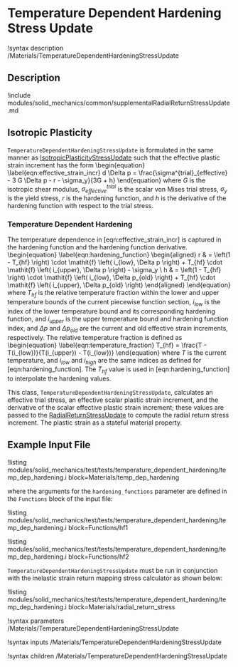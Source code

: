 # Temperature Dependent Hardening Stress Update

!syntax description /Materials/TemperatureDependentHardeningStressUpdate

## Description

!include modules/solid_mechanics/common/supplementalRadialReturnStressUpdate.md

## Isotropic Plasticity

`TemperatureDependentHardeningStressUpdate` is formulated in the same manner as
[IsotropicPlasticityStressUpdate](/IsotropicPlasticityStressUpdate.md) such that
the effective plastic strain increment has the form
\begin{equation}
  \label{eqn:effective_strain_incr}
  d \Delta p = \frac{\sigma^{trial}_{effective} - 3 G \Delta p - r - \sigma_y}{3G + h}
\end{equation}
where $G$ is the isotropic shear modulus, $\sigma^{trial}_{effective}$ is the
scalar von Mises trial stress, $\sigma_y$ is the yield stress, $r$ is the
hardening function, and $h$ is the derivative of the hardening function with
respect to the trial stress.

### Temperature Dependent Hardening

The temperature dependence in [eqn:effective_strain_incr] is captured in the
hardening function and the hardening function derivative.
\begin{equation}
  \label{eqn:hardening_function}
  \begin{aligned}
    r & = \left(1 - T_{hf} \right) \cdot \mathit{f} \left( i_{low}, \Delta p \right)
          + T_{hf} \cdot \mathit{f} \left( i_{upper}, \Delta p \right) - \sigma_y \\
    h & = \left(1 - T_{hf} \right) \cdot \mathit{f} \left( i_{low}, \Delta p_{old} \right)
          + T_{hf} \cdot \mathit{f} \left( i_{upper}, \Delta p_{old} \right)
  \end{aligned}
\end{equation}
where $T_{hf}$ is the relative temperature fraction within the lower and upper
temperature bounds of the current piecewise function section, $i_{low}$ is the
index of the lower temperature bound and its corresponding hardening function, and
$i_{upper}$ is the upper temperature bound and hardening function index, and
$\Delta p$ and $\Delta p_{old}$ are the current and old effective strain
increments, respectively.
The relative temperature fraction is defined as
\begin{equation}
  \label{eqn:temperature_fraction}
  T_{hf} = \frac{T - T(i_{low})}{T(i_{upper}) - T(i_{low})}
\end{equation}
where $T$ is the current temperature, and $i_{low}$ and $i_{high}$ are the same
indices as defined for [eqn:hardening_function].
The $T_{hf}$ value is used in [eqn:hardening_function] to interpolate the
hardening values.

This class, `TemperatureDependentHardeningStressUpdate`, calculates an effective
trial stress, an effective scalar plastic strain increment, and the derivative
of the scalar effective plastic strain increment; these values are passed to the
[RadialReturnStressUpdate](/RadialReturnStressUpdate.md) to compute the radial
return stress increment.  The plastic strain as a stateful material property.


## Example Input File

!listing modules/solid_mechanics/test/tests/temperature_dependent_hardening/temp_dep_hardening.i block=Materials/temp_dep_hardening

where the arguments for the `hardening_functions` parameter are defined in the
`Functions` block of the input file:

!listing modules/solid_mechanics/test/tests/temperature_dependent_hardening/temp_dep_hardening.i block=Functions/hf1

!listing modules/solid_mechanics/test/tests/temperature_dependent_hardening/temp_dep_hardening.i block=Functions/hf2

`TemperatureDependentHardeningStressUpdate` must be run in conjunction with the
inelastic strain return mapping stress calculator as shown below:

!listing modules/solid_mechanics/test/tests/temperature_dependent_hardening/temp_dep_hardening.i block=Materials/radial_return_stress


!syntax parameters /Materials/TemperatureDependentHardeningStressUpdate

!syntax inputs /Materials/TemperatureDependentHardeningStressUpdate

!syntax children /Materials/TemperatureDependentHardeningStressUpdate
